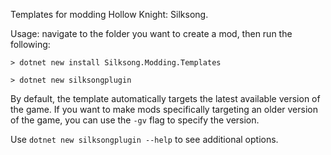 Templates for modding Hollow Knight: Silksong. 

Usage: navigate to the folder you want to create a mod, then run the following:

```
> dotnet new install Silksong.Modding.Templates

> dotnet new silksongplugin
```

By default, the template automatically targets the latest available version of the game. If you want to make mods
specifically targeting an older version of the game, you can use the `-gv` flag to specify the version.

Use `dotnet new silksongplugin --help` to see additional options.